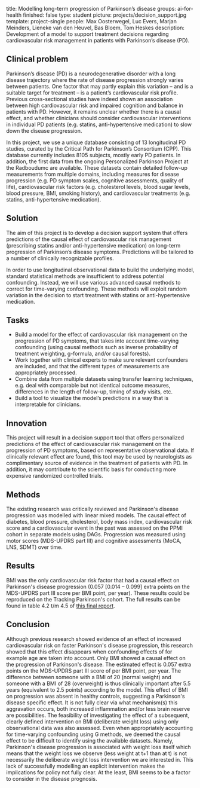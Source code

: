 title: Modelling long-term progression of Parkinson’s disease
groups: ai-for-health
finished: false
type: student
picture: projects/decision_support.jpg
template: project-single
people:  Max Oosterwegel, Luc Evers, Marjan Meinders, Lieneke van den Heuvel, Bas Bloem, Tom Heskes
description: Development of a model to support treatment decisions regarding cardiovascular risk management in patients with Parkinson’s disease (PD).

## Clinical problem
Parkinson’s disease (PD) is a neurodegenerative disorder with a long disease trajectory where the rate of disease progression strongly varies between patients. One factor that may partly explain this variation – and is a suitable target for treatment – is a patient’s cardiovascular risk profile. Previous cross-sectional studies have indeed shown an association between high cardiovascular risk and impaired cognition and balance in patients with PD. However, it remains unclear whether there is a causal effect, and whether clinicians should consider cardiovascular interventions in individual PD patients (e.g. statins, anti-hypertensive medication) to slow down the disease progression. 

In this project, we use a unique database consisting of 13 longitudinal PD studies, curated by the Critical Path for Parkinson’s Consortium (CPP). This database currently includes 8105 subjects, mostly early PD patients. In addition, the first data from the ongoing Personalized Parkinson Project at the Radboudumc are available. These datasets contain detailed follow-up measurements from multiple domains, including measures for disease progression (e.g. PD symptom scales, cognitive assessments, quality of life), cardiovascular risk factors (e.g. cholesterol levels, blood sugar levels, blood pressure, BMI, smoking history), and cardiovascular treatments (e.g. statins, anti-hypertensive medication).

## Solution
The aim of this project is to develop a decision support system that offers predictions of the causal effect of cardiovascular risk management (prescribing statins and/or anti-hypertensive medication) on long-term progression of Parkinson’s disease symptoms. Predictions will be tailored to a number of clinically recognizable profiles.

In order to use longitudinal observational data to build the underlying model, standard statistical methods are insufficient to address potential confounding. Instead, we will use various advanced causal methods to correct for time-varying confounding. These methods will exploit random variation in the decision to start treatment with statins or anti-hypertensive medication.

## Tasks
-	Build a model for the effect of cardiovascular risk management on the progression of PD symptoms, that takes into account time-varying confounding (using causal methods such as inverse probability of treatment weighting, g-formula, and/or causal forests). 
-	Work together with clinical experts to make sure relevant confounders are included, and that the different types of measurements are appropriately processed.
-	Combine data from multiple datasets using transfer learning techniques, e.g. deal with comparable but not identical outcome measures, differences in the length of follow-up, timing of study visits, etc. 
-	Build a tool to visualize the model’s predictions in a way that is interpretable for clinicians.


## Innovation
This project will result in a decision support tool that offers personalized predictions of the effect of cardiovascular risk management on the progression of PD symptoms, based on representative observational data. If clinically relevant effect are found, this tool may be used by neurologists as complimentary source of evidence in the treatment of patients with PD. In addition, it may contribute to the scientific basis for conducting more expensive randomized controlled trials. 

## Methods
The existing research was critically reviewed and Parkinson's disease progression was modelled with linear mixed models. The causal effect of diabetes, blood pressure, cholesterol, body mass index, cardiovascular risk score and a cardiovascular event in the past was assessed on the PPMI cohort in separate models using DAGs. Progression was measured using motor scores (MDS-UPDRS part III) and cognitive assessments (MoCA, LNS, SDMT) over time.

## Results
BMI was the only cardiovascular risk factor that had a causal effect on Parkinson's disease progression (0.057 [0.014 – 0.099] extra points on the MDS-UPDRS part III score
per BMI point, per year). These results could be reproduced on the Tracking Parkinson's cohort. The full results can be found in table 4.2 t/m 4.5 of [this final report](https://drive.google.com/file/d/1mGqTFHvE-Zvpx5uL3ISZtgW8cGa_XWio/view?usp=sharing).

## Conclusion
Although previous research showed evidence of an effect of increased cardiovascular risk on faster Parkinson's disease progression, this research showed that this effect disappears when confounding effects of for example age are taken into account. Only BMI showed a causal effect on the progression of Parkinson's disease. The estimated effect is 0.057 extra points on the MDS-UPDRS part III score of per BMI point, per year. The difference between someone with a BMI of 20 (normal weight) and someone with a BMI of 28 (overweight) is thus clinically important after 5.5 years (equivalent to 2.5 points) according to the model. This effect of BMI on progression was absent in healthy controls, suggesting a Parkinson's disease specific effect.  It is not fully clear via what mechanism(s) this aggravation occurs, both increased inflammation and/or less brain reserve are possibilities. The feasibility of investigating the effect of a subsequent, clearly defined intervention on BMI (deliberate weight loss) using only observational data was also assessed. Even when appropriately accounting for time-varying confounding using G methods, we deemed the causal effect to be difficult to identify using the available datasets. Namely, Parkinson's disease progression is associated with weight loss itself which means that the weight loss we observe (less weight at t+1 than at t) is not necessarily the deliberate weight loss intervention we are interested in. This lack of successfully modelling an explicit intervention makes the implications for policy not fully clear. At the least, BMI seems to be a factor to consider in the disease prognosis. 

